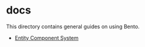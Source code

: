# docs

This directory contains general guides on using Bento.

* [Entity Component System](ecs.md)
